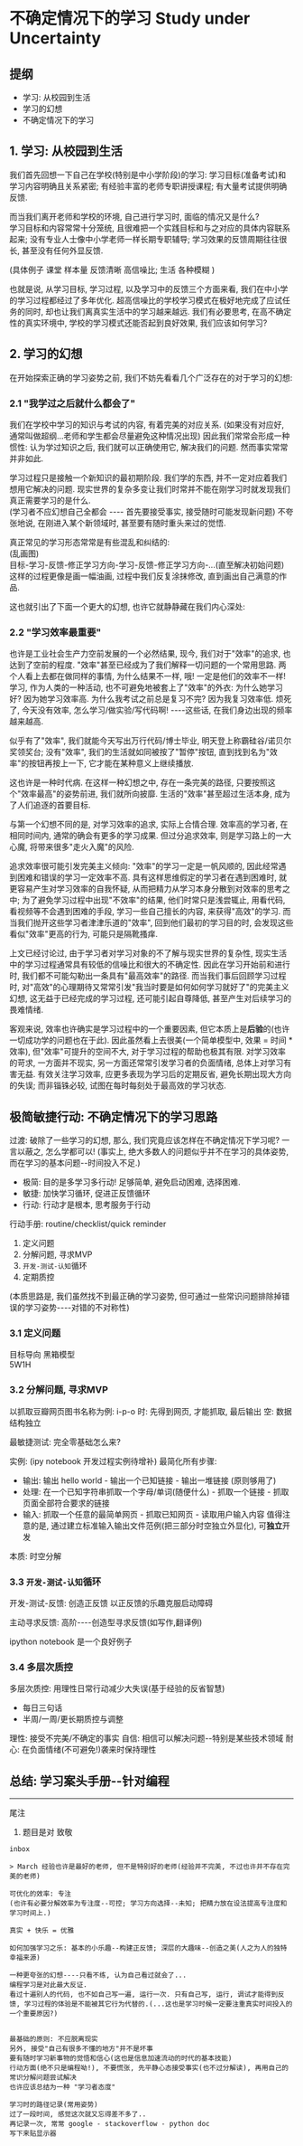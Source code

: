 # 不确定情况下的学习 Study under Uncertainty

## 提纲
- 学习: 从校园到生活
- 学习的幻想
- 不确定情况下的学习

## 1. 学习: 从校园到生活 
我们首先回想一下自己在学校(特别是中小学阶段)的学习: 学习目标(准备考试)和学习内容明确且关系紧密; 有经验丰富的老师专职讲授课程; 有大量考试提供明确反馈.

而当我们离开老师和学校的环境, 自己进行学习时, 面临的情况又是什么?    
学习目标和内容常常十分笼统, 且很难把一个实践目标和与之对应的具体内容联系起来; 没有专业人士像中小学老师一样长期专职辅导; 学习效果的反馈周期往往很长, 甚至没有任何外显反馈.

(具体例子 课堂 样本量 反馈清晰 高信噪比; 生活 各种模糊 )

也就是说, 从学习目标, 学习过程, 以及学习中的反馈三个方面来看, 我们在中小学的学习过程都经过了多年优化. 
超高信噪比的学校学习模式在极好地完成了应试任务的同时, 却也让我们离真实生活中的学习越来越远. 我们有必要思考, 在高不确定性的真实环境中, 学校的学习模式还能否起到良好效果, 我们应该如何学习?

## 2. 学习的幻想

在开始探索正确的学习姿势之前, 我们不妨先看看几个广泛存在的对于学习的幻想:

### 2.1 "我学过之后就什么都会了"

我们在学校中学习的知识与考试的内容, 有着完美的对应关系. (如果没有对应好, 通常叫做超纲...老师和学生都会尽量避免这种情况出现)
因此我们常常会形成一种惯性: 认为学过知识之后, 我们就可以正确使用它, 解决我们的问题.
然而事实常常并非如此.

学习过程只是接触一个新知识的最初期阶段. 我们学的东西, 并不一定对应着我们想用它解决的问题. 现实世界的复杂多变让我们时常并不能在刚学习时就发现我们真正需要学习的是什么.   
(学习者不应幻想自己全都会 ---- 首先要接受事实, 接受随时可能发现新问题)
不夸张地说, 在刚进入某个新领域时, 甚至要有随时重头来过的觉悟.

真正常见的学习形态常常是有些混乱和纠结的:   
(乱画图)   
目标-学习-反馈-修正学习方向-学习-反馈-修正学习方向-...(直至解决初始问题)   
这样的过程更像是画一幅油画, 过程中我们反复涂抹修改, 直到画出自己满意的作品.

这也就引出了下面一个更大的幻想, 也许它就静静藏在我们内心深处:

### 2.2 "学习效率最重要"

也许是工业社会生产力空前发展的一个必然结果, 现今, 我们对于"效率"的追求, 也达到了空前的程度.
"效率"甚至已经成为了我们解释一切问题的一个常用思路. 两个人看上去都在做同样的事情, 为什么结果不一样, 哦! 一定是他们的效率不一样!    
学习, 作为人类的一种活动, 也不可避免地被套上了"效率"的外衣: 为什么她学习好? 因为她学习效率高. 为什么我考试之前总是复习不完? 因为我复习效率低. 烦死了, 今天没有效率, 怎么学习/做实验/写代码啊! ----这些话, 在我们身边出现的频率越来越高.

似乎有了"效率", 我们就能今天写出万行代码/博士毕业, 明天登上称霸硅谷/诺贝尔奖领奖台; 没有"效率", 我们的生活就如同被按了"暂停"按钮, 直到找到名为"效率"的按钮再按上一下, 它才能在某种意义上继续播放.

这也许是一种时代病. 在这样一种幻想之中, 存在一条完美的路径, 只要按照这个"效率最高"的姿势前进, 我们就所向披靡. 生活的"效率"甚至超过生活本身, 成为了人们追逐的首要目标.


与第一个幻想不同的是, 对学习效率的追求, 实际上合情合理. 效率高的学习者, 在相同时间内, 通常的确会有更多的学习成果. 但过分追求效率, 则是学习路上的一大心魔, 将带来很多"走火入魔"的风险.

追求效率很可能引发完美主义倾向: "效率"的学习一定是一帆风顺的, 因此经常遇到困难和错误的学习一定效率不高. 具有这样思维假定的学习者在遇到困难时, 就更容易产生对学习效率的自我怀疑, 从而把精力从学习本身分散到对效率的思考之中; 为了避免学习过程中出现"不效率"的结果, 他们时常只是浅尝辄止, 用看代码, 看视频等不会遇到困难的手段, 学习一些自己擅长的内容, 来获得"高效"的学习. 而当我们抛开这些学习者津津乐道的"效率", 回到他们最初的学习目的时, 会发现这些看似"效率"更高的行为, 可能只是隔靴搔痒.

上文已经讨论过, 由于学习者对学习对象的不了解与现实世界的复杂性, 现实生活中的学习过程通常具有较低的信噪比和很大的不确定性. 因此在学习开始前和进行时, 我们都不可能勾勒出一条具有"最高效率"的路径. 而当我们事后回顾学习过程时, 对"高效"的心理期待又常常引发"我当时要是如何如何学习就好了"的完美主义幻想, 这无益于已经完成的学习过程, 还可能引起自尊降低, 甚至产生对后续学习的畏难情绪. 

客观来说, 效率也许确实是学习过程中的一个重要因素, 但它本质上是**后验**的(也许一切成功学的问题也在于此). 因此虽然看上去很美(一个简单模型中, 效果 = 时间 * 效率), 但"效率"可提升的空间不大, 对于学习过程的帮助也极其有限. 对学习效率的苛求, 一方面并不现实, 另一方面还常常引发学习者的负面情绪, 总体上对学习有害无益. 有效关注学习效率, 应更多表现为学习后的定期反省, 避免长期出现大方向的失误; 而非锱铢必较, 试图在每时每刻处于最高效的学习状态. 

## 极简敏捷行动: 不确定情况下的学习思路
过渡: 破除了一些学习的幻想, 那么, 我们究竟应该怎样在不确定情况下学习呢?
一言以蔽之, 怎么学都可以! (事实上, 绝大多数人的问题似乎并不在学习的具体姿势, 而在学习的基本问题--时间投入不足.)

- 极简: 目的是多学习多行动! 足够简单, 避免启动困难, 选择困难.
- 敏捷: 加快学习循环, 促进正反馈循环
- 行动: 行动才是根本, 思考服务于行动

行动手册: routine/checklist/quick reminder
1. 定义问题
2. 分解问题, 寻求MVP
3. `开发-测试-认知`循环
4. 定期质控

(本质思路是, 我们虽然找不到最正确的学习姿势, 但可通过一些常识问题排除掉错误的学习姿势----对错的不对称性)

### 3.1 定义问题
目标导向 黑箱模型   
5W1H

### 3.2 分解问题, 寻求MVP

以抓取豆瓣网页图书名称为例:
i-p-o
时: 先得到网页, 才能抓取, 最后输出
空: 数据结构独立

最敏捷测试: 完全零基础怎么来?

实例: (ipy notebook 开发过程实例待增补)
最简化所有步骤:
- 输出: 输出 hello world - 输出一个已知链接 - 输出一堆链接 (原则够用了)
- 处理: 在一个已知字符串抓取一个字母/单词(随便什么) - 抓取一个链接 - 抓取页面全部符合要求的链接
- 输入: 抓取一个任意的最简单网页 - 抓取已知网页 - 读取用户输入内容
值得注意的是, 通过建立标准输入输出文件范例(把三部分时空独立外显化), 可**独立**开发

本质: 时空分解

### 3.3 `开发-测试-认知`循环

开发-测试-反馈: 创造正反馈
以正反馈的乐趣克服启动障碍

主动寻求反馈: 高阶----创造型寻求反馈(如写作,翻译例)

ipython notebook 是一个良好例子

### 3.4 多层次质控
多层次质控: 用理性日常行动减少大失误(基于经验的反省智慧)
- 每日三句话
- 半周/一周/更长期质控与调整

理性: 接受不完美/不确定的事实
自信: 相信可以解决问题--特别是某些技术领域
耐心: 在负面情绪(不可避免!)袭来时保持理性


## 总结: 学习案头手册--针对编程


---
尾注  
1. 题目是对 <Judgment under Uncertainty: heuristics and biases> 致敬


```
inbox

> March 经验也许是最好的老师, 但不是特别好的老师(经验并不完美, 不过也许并不存在完美的老师)

可优化的效率: 专注  
(也许有必要分解效率为专注度--可控; 学习方向选择--未知; 把精力放在设法提高专注度和学习时间上.)

真实 + 快乐 = 优雅  

如何加强学习之乐: 基本的小乐趣--构建正反馈; 深层的大趣味--创造之美(人之为人的独特幸福来源)

一种更夸张的幻想----只看不练, 认为自己看过就会了...
编程学习是对此最大反证.
看过十遍别人的代码, 也不如自己写一遍, 运行一次. 只有自己写, 运行, 调试才能得到反馈, 学习过程的体验是不能被其它行为代替的.(...这也是学习时候一定要注重真实时间投入的一个重要原因?)


最基础的原则: 不应脱离现实  
另外, 接受"自己有很多不懂的地方"并不是坏事  
要有随时学习新事物的觉悟和信心(这也是信息加速流动的时代的基本技能)
行动方面(绝不只是编程呦!), 不要慌张, 先平静心态接受事实(也不过分解读), 再用自己的常识分解问题尝试解决  
也许应该总结为一种 "学习者态度"  

学习时的路径记录(常用姿势)  
过了一段时间, 感觉这次就又忘得差不多了..  
再记录一次, 常常 google - stackoverflow - python doc  
写下来贴显示器  
```
